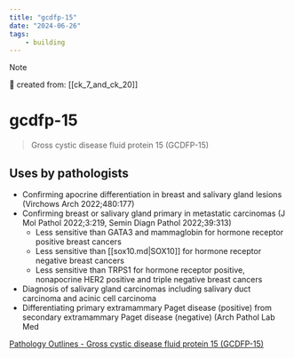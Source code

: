 ```yaml
---
title: "gcdfp-15"
date: "2024-06-26"
tags:
    - building
---
```


> [!NOTE]
> 🌱 created from: [[ck_7_and_ck_20]]

# gcdfp-15

> Gross cystic disease fluid protein 15 (GCDFP-15)

## Uses by pathologists
- Confirming apocrine differentiation in breast and salivary gland lesions (Virchows Arch 2022;480:177)
- Confirming breast or salivary gland primary in metastatic carcinomas (J Mol Pathol 2022;3:219, Semin Diagn Pathol 2022;39:313)
    - Less sensitive than GATA3 and mammaglobin for hormone receptor positive breast cancers
    - Less sensitive than [[sox10.md|SOX10]] for hormone receptor negative breast cancers
    - Less sensitive than TRPS1 for hormone receptor positive, nonapocrine HER2 positive and triple negative breast cancers
- Diagnosis of salivary gland carcinomas including salivary duct carcinoma and acinic cell carcinoma
- Differentiating primary extramammary Paget disease (positive) from secondary extramammary Paget disease (negative) (Arch Pathol Lab Med

[Pathology Outlines - Gross cystic disease fluid protein 15 (GCDFP-15)](https://www.pathologyoutlines.com/topic/stainsgcdfp15.html)


